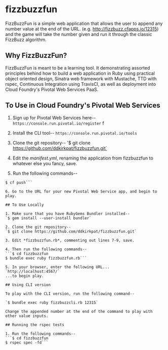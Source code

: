 fizzbuzzfun
===========

FizzBuzzFun is a simple web application that allows the user to append any number value at the end of the URL.
(e.g. http://fizzbuzz.cfapps.io/12315) and the game will take the number given and run it through the classic FizzBuzz
algorithm.

## Why FizzBuzzFun?

FizzBuzzFun is meant to be a learning tool. It demonstrating assorted principles behind how to build a web
 application in Ruby using practical object oriented design, Sinatra web framework with Mustache, TTD with
  rspec, Continuous Integration using TravisCI, as well as deployment into Cloud Foundry's Pivotal Web Services PaaS.

## To Use in Cloud Foundry's Pivotal Web Services

1. Sign up for Pivotal Web Services here--
`https://console.run.pivotal.io/register`
f
2. Install the CLI tool--
`https://console.run.pivotal.io/tools`

3. Clone the git repository--
'$ git clone https://github.com/ddkirkpat/fizzbuzzfun.git`

4. Edit the *manifest.yml*, renaming the application from fizzbuzzfun to whatever else you fancy, save.

5. Run the following commands--
```$ cd fizzbuzzfun
$ cf push```

6. Go to the URL for your new Pivotal Web Service app, and begin to play.

## To Use Locally

1. Make sure that you have RubyGems Bundler installed--
`$ gem install --user-install bundler`

2. Clone the git repository--
`$ git clone https://github.com/ddkirkpat/fizzbuzzfun.git`

3. Edit *fizzbuzzfun.rb*, commenting out lines 7-9, save.

4. Then run the following commands--
```$ cd fizzbuzzfun
$ bundle exec ruby fizzbuzzfun.rb```

5. In your browser, enter the following URL...
`http://localhost:4567/`
...to begin play.

## Using CLI version

To play with the CLI version, run the following command--

`$ bundle exec ruby fizzbuzzcli.rb 12315`

Change the appended number at the end of the command to play with other value inputs.

## Running the rspec tests

1. Run the following commands--
```$ cd fizzbuzzfun
$ rspec spec -fd```


